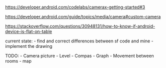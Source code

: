 https://developer.android.com/codelabs/camerax-getting-started#3

https://developer.android.com/guide/topics/media/camera#custom-camera

https://stackoverflow.com/questions/30948131/how-to-know-if-android-device-is-flat-on-table

current state:
	- find and correct differences between sf code and mine
	- implement the drawing


TODO:
	- Camera picture
	- Level
	- Compas
	- Graph
	- Movement between rooms
	- map